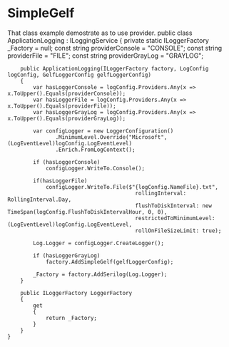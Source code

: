 # SimpleGelf
That class example demostrate as to use provider.
public class ApplicationLogging : ILoggingService
    {
        private static ILoggerFactory _Factory = null;
        const string providerConsole = "CONSOLE";
        const string providerFile = "FILE";
        const string providerGrayLog = "GRAYLOG";

        public ApplicationLogging(ILoggerFactory factory, LogConfig logConfig, GelfLoggerConfig gelfLoggerConfig)
        {
            var hasLoggerConsole = logConfig.Providers.Any(x => x.ToUpper().Equals(providerConsole));
            var hasLoggerFile = logConfig.Providers.Any(x => x.ToUpper().Equals(providerFile));
            var hasLoggerGrayLog = logConfig.Providers.Any(x => x.ToUpper().Equals(providerGrayLog));

            var configLogger = new LoggerConfiguration()
                   .MinimumLevel.Override("Microsoft", (LogEventLevel)logConfig.LogEventLevel)
                   .Enrich.FromLogContext();

            if (hasLoggerConsole)
                configLogger.WriteTo.Console();
            
            if(hasLoggerFile)
                configLogger.WriteTo.File($"{logConfig.NameFile}.txt",
                                            rollingInterval: RollingInterval.Day,
                                            flushToDiskInterval: new TimeSpan(logConfig.FlushToDiskIntervalHour, 0, 0),
                                            restrictedToMinimumLevel: (LogEventLevel)logConfig.LogEventLevel,
                                            rollOnFileSizeLimit: true);

            Log.Logger = configLogger.CreateLogger();

            if (hasLoggerGrayLog)
                factory.AddSimpleGelf(gelfLoggerConfig);

            _Factory = factory.AddSerilog(Log.Logger);
        }
     
        public ILoggerFactory LoggerFactory
        {
            get
            {
                return _Factory;
            }            
        }
    }
